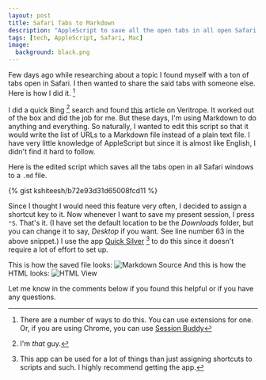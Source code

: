 ```yaml
---
layout: post
title: Safari Tabs to Markdown
description: "AppleScript to save all the open tabs in all open Safari windows to a Markdown file."
tags: [tech, AppleScript, Safari, Mac]
image:
  background: black.png
---
```


Few days ago while researching about a topic I found myself with a ton of tabs open in Safari. I then wanted to share the said tabs with someone else. Here is how I did it. [^1]

I did a quick Bing [^2] search and found [this](http://veritrope.com/code/export-all-safari-tabs-to-a-text-file/) article on Veritrope. It worked out of the box and did the job for me. But these days, I'm using Markdown to do anything and everything. So naturally, I wanted to edit this script so that it would write the list of URLs to a Markdown file instead of a plain text file. I have very little knowledge of AppleScript but since it is almost like English, I didn't find it hard to follow.

Here is the edited script which saves all the tabs open in all Safari windows to a `.md` file.

{% gist kshiteesh/b72e93d31d65008fcd11 %}

Since I thought I would need this feature very often, I decided to assign a shortcut key to it. Now whenever I want to save my present session, I press `⌃S`. That's it. (I have set the default location to be the *Downloads* folder, but you can change it to say, *Desktop* if you want. See line number 63 in the above snippet.) I use the app [Quick Silver](http://qsapp.com) [^3] to do this since it doesn't require a lot of effort to set up.

This is how the saved file looks:
![Markdown Source](https://www.dropbox.com/s/g3yku9lejhuu05m/safarimarkdownsource.png?raw=1)
And this is how the HTML looks:
![HTML View](https://www.dropbox.com/s/0gxjg07m2mz3e0u/safarimarkdownview.png?raw=1)

Let me know in the comments below if you found this helpful or if you have any questions.

[^1]: There are a number of ways to do this. You can use extensions for one. Or, if you are using Chrome, you can use [Session Buddy](https://chrome.google.com/webstore/detail/session-buddy/edacconmaakjimmfgnblocblbcdcpbko)

[^2]: I'm *that* guy.

[^3]: This app can be used for a lot of things than just assigning shortcuts to scripts and such. I highly recommend getting the app.

